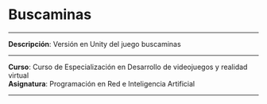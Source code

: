 # Buscaminas

- - -

**Descripción**: Versión en Unity del juego buscaminas

- - -


**Curso**: Curso de Especialización en Desarrollo de videojuegos y realidad virtual  
**Asignatura**: Programación en Red e Inteligencia Artificial

- - -
